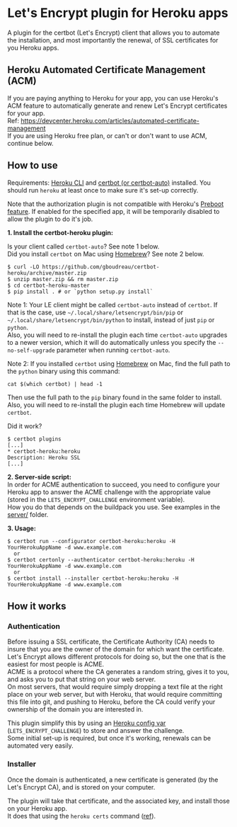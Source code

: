 # Let's Encrypt plugin for Heroku apps

A plugin for the certbot (Let's Encrypt) client that allows you to automate the installation, and most importantly the renewal, of SSL certificates for you Heroku apps.


## Heroku Automated Certificate Management (ACM)

If you are paying anything to Heroku for your app, you can use Heroku's ACM feature to automatically generate and renew Let's Encrypt certificates for your app.  
Ref: https://devcenter.heroku.com/articles/automated-certificate-management  
If you are using Heroku free plan, or can't or don't want to use ACM, continue below.


## How to use

Requirements: [Heroku CLI](https://devcenter.heroku.com/articles/heroku-cli) and [certbot (or certbot-auto)](https://certbot.eff.org/) installed. You should run `heroku` at least once to make sure it's set-up correctly.

Note that the authorization plugin is not compatible with Heroku's [Preboot feature](https://devcenter.heroku.com/articles/preboot). If enabled for the specified app, it will be temporarily disabled to allow the plugin to do it's job.

__1. Install the certbot-heroku plugin:__

Is your client called `certbot-auto`? See note 1 below.  
Did you install `certbot` on Mac using [Homebrew](http://brew.sh)? See note 2 below.

    $ curl -LO https://github.com/gboudreau/certbot-heroku/archive/master.zip
    $ unzip master.zip && rm master.zip
    $ cd certbot-heroku-master
    $ pip install . # or `python setup.py install`

Note 1: Your LE client might be called `certbot-auto` instead of `certbot`.
If that is the case, use `~/.local/share/letsencrypt/bin/pip` or `~/.local/share/letsencrypt/bin/python` to install, instead of just `pip` or `python`.  
Also, you will need to re-install the plugin each time `certbot-auto` upgrades to a newer version, which it will do automatically unless you specify the `--no-self-upgrade` parameter when running `certbot-auto`.

Note 2: If you installed `certbot` using [Homebrew](http://brew.sh) on Mac, find the full path to the `python` binary using this command:

    cat $(which certbot) | head -1

Then use the full path to the `pip` binary found in the same folder to install.  
Also, you will need to re-install the plugin each time Homebrew will update `certbot`.
    
Did it work?

    $ certbot plugins
    [...]
    * certbot-heroku:heroku
    Description: Heroku SSL
    [...]

__2. Server-side script:__  
In order for ACME authentication to succeed, you need to configure your Heroku app to answer the ACME challenge with the appropriate value (stored in the `LETS_ENCRYPT_CHALLENGE` environment variable).  
How you do that depends on the buildpack you use. See examples in the [server/](https://github.com/gboudreau/certbot-heroku/tree/master/server) folder.

__3. Usage:__

    $ certbot run --configurator certbot-heroku:heroku -H YourHerokuAppName -d www.example.com
      or
    $ certbot certonly --authenticator certbot-heroku:heroku -H YourHerokuAppName -d www.example.com
      or
    $ certbot install --installer certbot-heroku:heroku -H YourHerokuAppName -d www.example.com


## How it works

### Authentication
Before issuing a SSL certificate, the Certificate Authority (CA) needs to insure that you are the owner of the domain for which want the certificate.  
Let's Encrypt allows different protocols for doing so, but the one that is the easiest for most people is ACME.  
ACME is a protocol where the CA generates a random string, gives it to you, and asks you to put that string on your web server.  
On most servers, that would require simply dropping a text file at the right place on your web server, but with Heroku, that would require committing this file into git, and pushing to Heroku, before the CA could verify your ownership of the domain you are interested in.

This plugin simplify this by using an [Heroku config var](https://devcenter.heroku.com/articles/config-vars) (`LETS_ENCRYPT_CHALLENGE`) to store and answer the challenge.  
Some initial set-up is required, but once it's working, renewals can be automated very easily.

### Installer
Once the domain is authenticated, a new certificate is generated (by the Let's Encrypt CA), and is stored on your computer.

The plugin will take that certificate, and the associated key, and install those on your Heroku app.  
It does that using the `heroku certs` command ([ref](https://devcenter.heroku.com/articles/ssl)).
